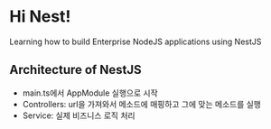 # Hi Nest!

Learning how to build Enterprise NodeJS applications using NestJS

## Architecture of NestJS
- main.ts에서 AppModule 실행으로 시작
- Controllers: url을 가져와서 메소드에 매핑하고 그에 맞는 메소드를 실행
- Service: 실제 비즈니스 로직 처리